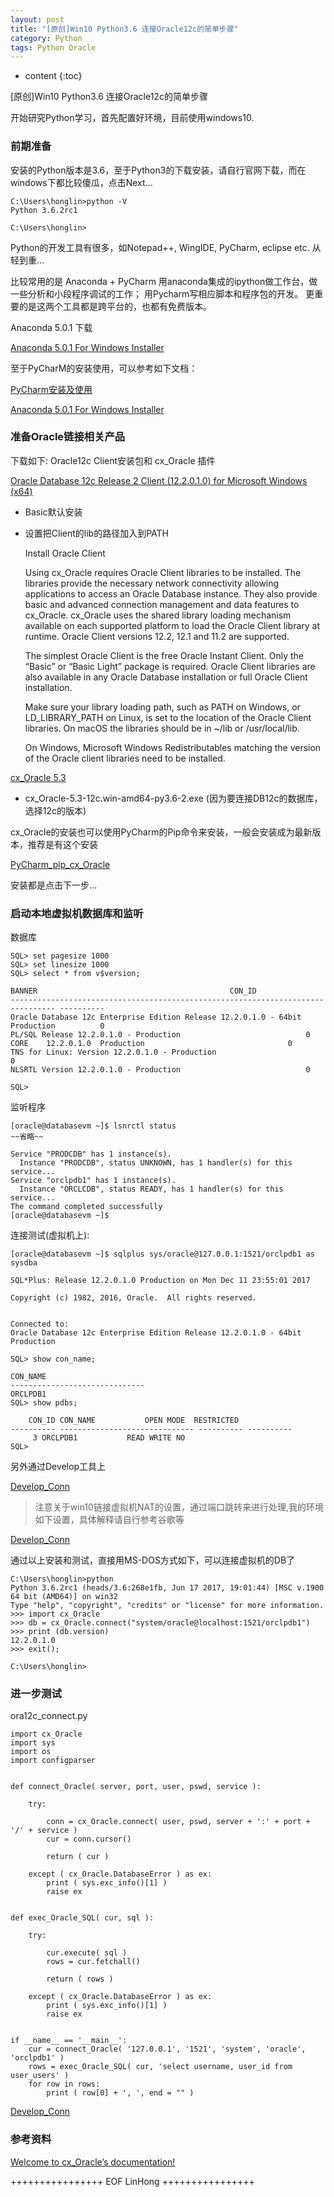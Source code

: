 ```yaml
---
layout: post
title: "[原创]Win10 Python3.6 连接Oracle12c的简单步骤"
category: Python
tags: Python Oracle
---
```


* content
{:toc}

[原创]Win10 Python3.6 连接Oracle12c的简单步骤

开始研究Python学习，首先配置好环境，目前使用windows10.







### 前期准备

安装的Python版本是3.6，至于Python3的下载安装，请自行官网下载，而在windows下都比较傻瓜，点击Next...

	C:\Users\honglin>python -V
	Python 3.6.2rc1

	C:\Users\honglin>

Python的开发工具有很多，如Notepad++, WingIDE, PyCharm, eclipse etc. 从轻到重...

比较常用的是 Anaconda + PyCharm
用anaconda集成的ipython做工作台，做一些分析和小段程序调试的工作；
用Pycharm写相应脚本和程序包的开发。
更重要的是这两个工具都是跨平台的，也都有免费版本。

Anaconda 5.0.1 下载

[Anaconda 5.0.1 For Windows Installer](https://www.anaconda.com/download/)

至于PyCharM的安装使用，可以参考如下文档：

[PyCharm安装及使用](http://www.jianshu.com/p/042324342bf4)

[Anaconda 5.0.1 For Windows Installer](https://www.anaconda.com/download/)

### 准备Oracle链接相关产品

下载如下: Oracle12c Client安装包和 cx_Oracle 插件

[Oracle Database 12c Release 2 Client (12.2.0.1.0) for Microsoft Windows (x64)](http://www.oracle.com/technetwork/database/enterprise-edition/downloads/index.html)
- Basic默认安装
- 设置把Client的lib的路径加入到PATH

	Install Oracle Client

	Using cx_Oracle requires Oracle Client libraries to be installed. The libraries provide the necessary network connectivity allowing applications to access an Oracle Database instance. They also provide basic and advanced connection management and data features to cx_Oracle. cx_Oracle uses the shared library loading mechanism available on each supported platform to load the Oracle Client library at runtime. Oracle Client versions 12.2, 12.1 and 11.2 are supported.

	The simplest Oracle Client is the free Oracle Instant Client. Only the “Basic” or “Basic Light” package is required. Oracle Client libraries are also available in any Oracle Database installation or full Oracle Client installation.

	Make sure your library loading path, such as PATH on Windows, or LD_LIBRARY_PATH on Linux, is set to the location of the Oracle Client libraries. On macOS the libraries should be in ~/lib or /usr/local/lib.

	On Windows, Microsoft Windows Redistributables matching the version of the Oracle client libraries need to be installed.

[cx_Oracle 5.3](https://pypi.python.org/pypi/cx_Oracle/5.3)
- cx_Oracle-5.3-12c.win-amd64-py3.6-2.exe (因为要连接DB12c的数据库，选择12c的版本)

cx_Oracle的安装也可以使用PyCharm的Pip命令来安装，一般会安装成为最新版本，推荐是有这个安装

[PyCharm_pip_cx_Oracle](/files/Python/pin_install_cxOracle.png)	

安装都是点击下一步...


### 启动本地虚拟机数据库和监听

数据库

	SQL> set pagesize 1000
	SQL> set linesize 1000
	SQL> select * from v$version;

	BANNER										     CON_ID
	-------------------------------------------------------------------------------- ----------
	Oracle Database 12c Enterprise Edition Release 12.2.0.1.0 - 64bit Production		  0
	PL/SQL Release 12.2.0.1.0 - Production							  0
	CORE	12.2.0.1.0	Production								  0
	TNS for Linux: Version 12.2.0.1.0 - Production						  0
	NLSRTL Version 12.2.0.1.0 - Production							  0

	SQL> 

监听程序

	[oracle@databasevm ~]$ lsnrctl status
	~~省略~~
	
	Service "PRODCDB" has 1 instance(s).
	  Instance "PRODCDB", status UNKNOWN, has 1 handler(s) for this service...
	Service "orclpdb1" has 1 instance(s).
	  Instance "ORCLCDB", status READY, has 1 handler(s) for this service...
	The command completed successfully
	[oracle@databasevm ~]$ 

连接测试(虚拟机上):
	
	[oracle@databasevm ~]$ sqlplus sys/oracle@127.0.0.1:1521/orclpdb1 as sysdba

	SQL*Plus: Release 12.2.0.1.0 Production on Mon Dec 11 23:55:01 2017

	Copyright (c) 1982, 2016, Oracle.  All rights reserved.


	Connected to:
	Oracle Database 12c Enterprise Edition Release 12.2.0.1.0 - 64bit Production

	SQL> show con_name;

	CON_NAME
	------------------------------
	ORCLPDB1
	SQL> show pdbs;

		CON_ID CON_NAME			  OPEN MODE  RESTRICTED
	---------- ------------------------------ ---------- ----------
		 3 ORCLPDB1			  READ WRITE NO
	SQL> 

另外通过Develop工具上

[Develop_Conn](/files/Python/develop_conn_test.png)	


> 注意关于win10链接虚拟机NAT的设置，通过端口跳转来进行处理,我的环境如下设置，具体解释请自行参考谷歌等

[Develop_Conn](/files/Python/NAT.png)

通过以上安装和测试，直接用MS-DOS方式如下，可以连接虚拟机的DB了

	C:\Users\honglin>python
	Python 3.6.2rc1 (heads/3.6:268e1fb, Jun 17 2017, 19:01:44) [MSC v.1900 64 bit (AMD64)] on win32
	Type "help", "copyright", "credits" or "license" for more information.
	>>> import cx_Oracle
	>>> db = cx_Oracle.connect("system/oracle@localhost:1521/orclpdb1")
	>>> print (db.version)
	12.2.0.1.0
	>>> exit();

	C:\Users\honglin>

### 进一步测试


ora12c_connect.py

	import cx_Oracle
	import sys
	import os
	import configparser


	def connect_Oracle( server, port, user, pswd, service ):

		try:

			conn = cx_Oracle.connect( user, pswd, server + ':' + port + '/' + service )
			cur = conn.cursor()

			return ( cur )

		except ( cx_Oracle.DatabaseError ) as ex:
			print ( sys.exc_info()[1] )
			raise ex


	def exec_Oracle_SQL( cur, sql ):

		try:

			cur.execute( sql )
			rows = cur.fetchall()

			return ( rows )

		except ( cx_Oracle.DatabaseError ) as ex:
			print ( sys.exc_info()[1] )
			raise ex


	if __name__ == '__main__':
		cur = connect_Oracle( '127.0.0.1', '1521', 'system', 'oracle', 'orclpdb1' )
		rows = exec_Oracle_SQL( cur, 'select username, user_id from user_users' )
		for row in rows:
			print ( row[0] + ', ', end = "" )


			
			

[Develop_Conn](/files/Python/test_conn.png)


### 参考资料

[Welcome to cx_Oracle’s documentation!](http://cx-oracle.readthedocs.io/en/latest/)



++++++++++++++++ EOF LinHong ++++++++++++++++	